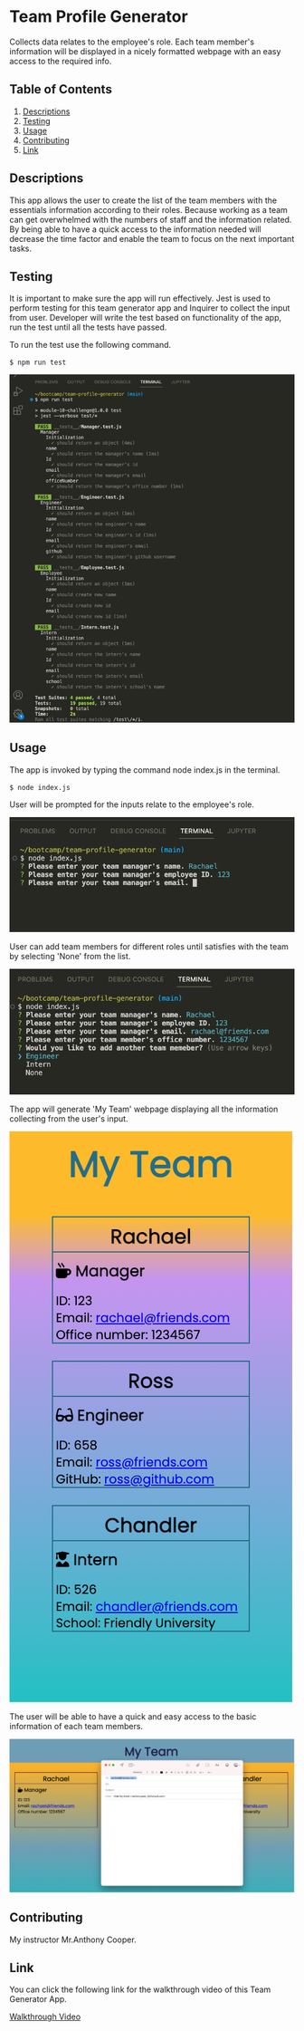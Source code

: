 # Team Profile Generator
Collects data relates to the employee's role. Each team member's information will be displayed in a nicely formatted webpage with an easy access to the required info.

## Table of Contents
1. [Descriptions](#descriptions) 
2. [Testing](#testing)
3. [Usage](#usage)
4. [Contributing](#contributing)
5. [Link](#link)


## Descriptions
This app allows the user to create the list of the team members with the essentials information according to their roles. Because working as a team can get overwhelmed with the numbers of staff and the information related. By being able to have a quick access to the information needed will decrease the time factor and enable the team to focus on the next important tasks.


## Testing
It is important to make sure the app will run effectively. Jest is used to perform testing for this team generator app and Inquirer to collect the input from user. Developer will write the test based on functionality of the app, run the test until all the tests have passed.

To run the test use the following command.

```pip
$ npm run test
```
![Test page in terminal](./images/team-generator-test.png)


## Usage
The app is invoked by typing the command node index.js in the terminal.

```pip
$ node index.js
```
User will be prompted for the inputs relate to the employee's role.

![Prompt for employee role](./images/team-generator-prompt.png)

User can add team members for different roles until satisfies with the team by selecting 'None' from the list.

![Prompt to add team member](./images/team-generator-list.png)

The app will generate 'My Team' webpage displaying all the information collecting from the user's input.

![My Team Mobile](./images/team-generator-mobile.png)

The user will be able to have a quick and easy access to the basic information of each team members.

![My Team Desktop with email](./images/team-generator-email.png)

## Contributing
My instructor Mr.Anthony Cooper.

## Link 
You can click the following link for the walkthrough video of this Team Generator App.

[Walkthrough Video](https://drive.google.com/file/d/1cSjoy_nZcGN2dZtG6MKCTGHXvPEylzor/view?usp=sharing)














